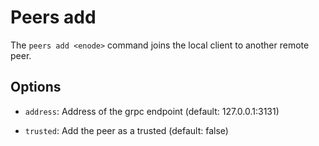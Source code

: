 # Peers add

The ```peers add <enode>``` command joins the local client to another remote peer.

## Options

- ```address```: Address of the grpc endpoint (default: 127.0.0.1:3131)

- ```trusted```: Add the peer as a trusted (default: false)